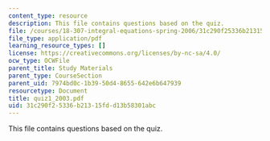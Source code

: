 ```yaml
---
content_type: resource
description: This file contains questions based on the quiz.
file: /courses/18-307-integral-equations-spring-2006/31c290f25336b21315fdd13b58301abc_quiz1_2003.pdf
file_type: application/pdf
learning_resource_types: []
license: https://creativecommons.org/licenses/by-nc-sa/4.0/
ocw_type: OCWFile
parent_title: Study Materials
parent_type: CourseSection
parent_uid: 7974bd0c-1b39-50d4-8655-642e6b647939
resourcetype: Document
title: quiz1_2003.pdf
uid: 31c290f2-5336-b213-15fd-d13b58301abc
---
```

This file contains questions based on the quiz.